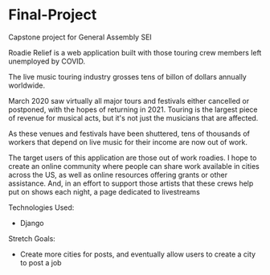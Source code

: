 # Final-Project

Capstone project for General Assembly SEI

Roadie Relief is a web application built with those touring crew members left unemployed by COVID.

The live music touring industry grosses tens of billon of dollars annually worldwide.

March 2020 saw virtually all major tours and festivals either cancelled or postponed, with the hopes of returning in 2021. Touring is the largest piece of revenue for musical acts, but it's not just the musicians that are affected.

As these venues and festivals have been shuttered, tens of thousands of workers that depend on live music for their income are now out of work.

The target users of this application are those out of work roadies. I hope to create an online community where people can share work available in cities across the US, as well as online resources offering grants or other assistance. And, in an effort to support those artists that these crews help put on shows each night, a page dedicated to livestreams

Technologies Used:

- Django

Stretch Goals:

- Create more cities for posts, and eventually allow users to create a city to post a job
